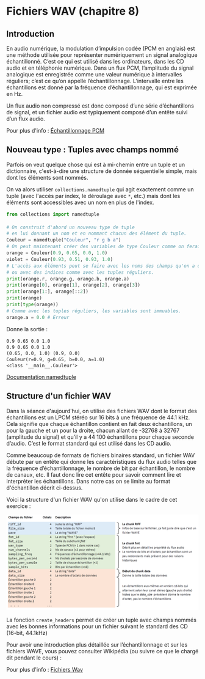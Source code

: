 # Fichiers WAV (chapitre 8)

## Introduction

En audio numérique, la modulation d’impulsion codée (PCM en anglais) est une méthode utilisée pour représenter numériquement un signal analogique échantillonné. C’est ce qui est utilisé dans les ordinateurs, dans les CD audio et en téléphonie numérique. Dans un flux PCM, l’amplitude du signal analogique est enregistrée comme une valeur numérique à intervalles réguliers; c’est ce qu’on appelle l’échantillonnage. L’intervalle entre les échantillons est donné par la fréquence d’échantillonnage, qui est exprimée en Hz.

Un flux audio non compressé est donc composé d’une série d’échantillons de signal, et un fichier audio est typiquement composé d’un entête suivi d’un flux audio.

Pour plus d'info : [Échantillonnage PCM](https://fr.wikipedia.org/wiki/Modulation_d'impulsion_codée)

## Nouveau type : Tuples avec champs nommé

Parfois on veut quelque chose qui est à mi-chemin entre un tuple et un dictionnaire, c'est-à-dire une structure de donnée séquentielle simple, mais dont les éléments sont nommés.

On va alors utiliser `collections.namedtuple` qui agit exactement comme un tuple (avec l'accès par index, le déroulage avec `*`, etc.) mais dont les éléments sont accessibles avec un nom en plus de l'index.

```python
from collections import namedtuple

# On construit d'abord un nouveau type de tuple
# en lui donnant un nom et en nommant chacun des élément du tuple.
Couleur = namedtuple("Couleur", "r g b a")
# On peut maintenant créer des variables de type Couleur comme on ferait pour des tuples normaux.
orange = Couleur(0.9, 0.65, 0.0, 1.0)
violet = Couleur(0.93, 0.51, 0.93, 1.0)
# L'accès aux éléments peut se faire avec les noms des champs qu'on a donnés
# ou avec des indices comme avec les tuples réguliers.
print(orange.r, orange.g, orange.b, orange.a)
print(orange[0], orange[1], orange[2], orange[3])
print(orange[1:], orange[::2])
print(orange)
print(type(orange))
# Comme avec les tuples réguliers, les variables sont immuables.
orange.a = 0.0 # Erreur
```
Donne la sortie :
```
0.9 0.65 0.0 1.0
0.9 0.65 0.0 1.0
(0.65, 0.0, 1.0) (0.9, 0.0)
Couleur(r=0.9, g=0.65, b=0.0, a=1.0)
<class '__main__.Couleur'>
```

[Documentation namedtuple](https://docs.python.org/3/library/collections.html#collections.namedtuple)

## Structure d'un fichier WAV

Dans la séance d'aujourd'hui, on utilise des fichiers WAV dont le format des échantillons est un LPCM stéréo sur 16 bits à une fréquence de 44.1 kHz. Cela signifie que chaque échantillon contient en fait deux échantillons, un pour la gauche et un pour la droite, chacun allant de -32768 à 32767 (amplitude du signal) et qu’il y a 44 100 échantillons pour chaque seconde d’audio. C’est le format standard qui est utilisé dans les CD audio.

Comme beaucoup de formats de fichiers binaires standard, un fichier WAV débute par un entête qui donne les caractéristiques du flux audio telles que la fréquence d’échantillonnage, le nombre de bit par échantillon, le nombre de canaux, etc. Il faut donc lire cet entête pour savoir comment lire et interpréter les échantillons. Dans notre cas on se limite au format d'échantillon décrit ci-dessus.

Voici la structure d'un fichier WAV qu'on utilise dans le cadre de cet exercice :

<img src="doc/format_wav.png"/>

La fonction `create_headers` permet de créer un tuple avec champs nommés avec les bonnes informations pour un fichier suivant le standard des CD (16-bit, 44.1kHz)

Pour avoir une introduction plus détaillée sur l’échantillonnage et sur les fichiers WAVE, vous pouvez consulter Wikipédia (ou suivre ce que le chargé dit pendant le cours) :

Pour plus d'info : [Fichiers Wav](https://fr.wikipedia.org/wiki/WAVEform_audio_format)
